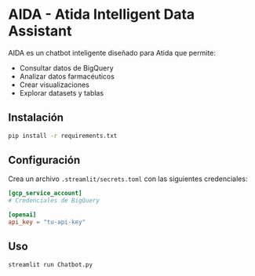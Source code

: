 # AIDA - Atida Intelligent Data Assistant

AIDA es un chatbot inteligente diseñado para Atida que permite:

- Consultar datos de BigQuery
- Analizar datos farmacéuticos
- Crear visualizaciones
- Explorar datasets y tablas

## Instalación

```bash
pip install -r requirements.txt
```

## Configuración

Crea un archivo `.streamlit/secrets.toml` con las siguientes credenciales:

```toml
[gcp_service_account]
# Credenciales de BigQuery

[openai]
api_key = "tu-api-key"
```

## Uso

```bash
streamlit run Chatbot.py
```
